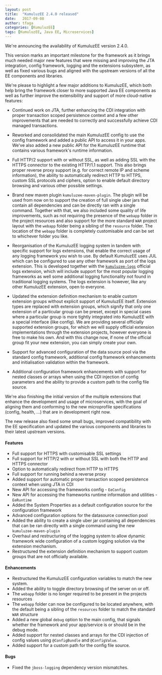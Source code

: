 ```yaml
---
layout: post
title:  "KumuluzEE 2.4.0 released"
date:   2017-09-08
author: tfaga
categories: [KumuluzEE]
tags: [KumuluzEE, Java EE, Microservices]
---
```


We're announcing the availability of KumuluzEE version 2.4.0.

This version marks an important milestone for the framework as it brings much needed major new features that were
missing and improving the JTA integration, config framework, logging and the extensions subsystem, as well as
fixed various bugs and aligned with the upstream versions of all the EE components and libraries.

<!--more-->

We're please to highlight a few major additions to KumuluzEE, which both help bring the framework closer to more
supported Java EE components as well as further improve the extensibility and support of more cloud-native
features:

* Continued work on JTA, further enhancing the CDI integration with proper transaction scoped persistence context and a few other improvements that are needed to correctly and successfully achieve CDI managed transactions.

* Reworked and consolidated the main KumuluzEE config to use the config framework and added a public API to access it in your apps. We've also added a new public API for the KumuluzEE runtime that contains various framework's runtime information.

* Full HTTP/2 support with or without SSL, as well as adding SSL with the HTTPS connector to the existing HTTP/1.1 support. This also brings proper reverse proxy support (e.g. for correct remote IP and scheme information), the ability to automatically redirect HTTP to HTTPS, custom SSL protocols and ciphers, option to enable default directory browsing and various other possible settings.

* Brand new maven plugin `kumuluzee-maven-plugin`. The plugin will be used from now on to support the creation of full single uber jars that contain all dependencies and can be directly ran with a single command. Together with that, we also included some quality of life improvements, such as not requiring the presence of the `webapp` folder in the project resources and also support for the more standard `WAR` project layout with the `webapp` folder being a sibling of the `resource` folder. The location of the `webapp` folder is completely customisable and can be set to whichever folder you like.

* Reorganisation of the KumuluzEE logging system in tandem with specific support for logs extensions, that enable the correct usage of any logging framework you wish to use. By default KumuluzEE uses JUL which can be configured to use any other framework as port of the logs extension. This is developed together with the [`kumuluzee-logs`](https://github.com/kumuluz/kumuluzee-logs) official logs extension, which will include support for the most popular logging frameworks as well some additional logging functionality not found in traditional logging systems. The logs extension is however, like any other KumuluzEE extension, open to everyone.

* Updated the extension definition mechanism to enable custom extension groups without explicit support of KumuluzEE itself. Extension types are replaced with extension groups, which signify that only one extension of a particular group can be preset, except in special cases where a particular group is more tightly integrated into KumuluzEE with a special interface (like config). We are providing several officially supported extension groups, for which we will supply official extension implementations through the extension projects, however everyone is free to make his own. And with this change now, if none of the official group fit your new extension, you can simply create your own.

* Support for advanced configuration of the data source pool via the standard config framework, additional config framework enhancements and initialisation validation within the framework.

* Additional configuration framework enhancements with support for nested classes or arrays when using the CDI injection of config parameters and the ability to provide a custom path to the config file source.

We're also finishing the initial version of the multiple extensions that enhance the development and usage of microservices, with the goal of aligning them and conforming to the new microprofile specifications (config, health, ...) that are in development right now.

The new release also fixed some small bugs, improved compatibility with the EE specification and updated the various components and libraries to their latest upstream versions.

#### Features

- Full support for HTTPS with customisable SSL settings
- Full support for HTTP/2 with or without SSL with both the HTTP and HTTPS connector
- Option to automatically redirect from HTTP to HTTPS
- Full support for running behind a reverse proxy
- Added support for automatic proper transaction scoped persistence context when using JTA in CDI
- New API for accessing the frameworks config - `EeConfig`
- New API for accessing the frameworks runtime information and utilities - `EeRuntime`
- Added the System Properties as a default configuration source for the configuration framework
- Advanced configuration options for the datasource connection pool
- Added the ability to create a single uber jar containing all dependencies that can be ran directly with a single command using the new `kumuluzee-maven-plugin`
- Overhaul and restructuring of the logging system to allow dynamic framework wide configuration of a custom logging solution via the extension mechanism.
- Restructured the extension definition mechanism to support custom groups that are not officially available.

#### Enhancements

- Restructured the KumuluzEE configuration variables to match the new system.
- Added the ability to toggle directory browsing of the server on or off.
- The `webapp` folder is no longer required to be present in the projects resources
- The `webapp` folder can now be configured to be located anywhere, with the default being a sibling of the `resources` folder to match the standard `WAR` structure
- Added a new global `debug` option to the main config, that signals whether the framework and your app/service is or should be in the debug mode.
- Added support for nested classes and arrays for the CDI injection of config values using `@ConfigBundle` and `@ConfigValue`.
- Added support for a custom path for the config file source.

#### Bugs

- Fixed the `jboss-logging` dependency version mismatches.
